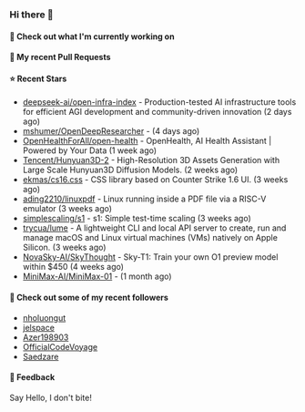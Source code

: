 ### Hi there 👋

#### 👷 Check out what I'm currently working on

#### 🔨 My recent Pull Requests


#### ⭐ Recent Stars

- [deepseek-ai/open-infra-index](https://github.com/deepseek-ai/open-infra-index) - Production-tested AI infrastructure tools for efficient AGI development and community-driven innovation (2 days ago)
- [mshumer/OpenDeepResearcher](https://github.com/mshumer/OpenDeepResearcher) -  (4 days ago)
- [OpenHealthForAll/open-health](https://github.com/OpenHealthForAll/open-health) - OpenHealth, AI Health Assistant | Powered by Your Data (1 week ago)
- [Tencent/Hunyuan3D-2](https://github.com/Tencent/Hunyuan3D-2) - High-Resolution 3D Assets Generation with Large Scale Hunyuan3D Diffusion Models. (2 weeks ago)
- [ekmas/cs16.css](https://github.com/ekmas/cs16.css) - CSS library based on Counter Strike 1.6 UI. (3 weeks ago)
- [ading2210/linuxpdf](https://github.com/ading2210/linuxpdf) - Linux running inside a PDF file via a RISC-V emulator (3 weeks ago)
- [simplescaling/s1](https://github.com/simplescaling/s1) - s1: Simple test-time scaling (3 weeks ago)
- [trycua/lume](https://github.com/trycua/lume) - A lightweight CLI and local API server to create, run and manage macOS and Linux virtual machines (VMs) natively on Apple Silicon. (3 weeks ago)
- [NovaSky-AI/SkyThought](https://github.com/NovaSky-AI/SkyThought) - Sky-T1: Train your own O1 preview model within $450 (4 weeks ago)
- [MiniMax-AI/MiniMax-01](https://github.com/MiniMax-AI/MiniMax-01) -  (1 month ago)

#### 👯 Check out some of my recent followers

- [nholuongut](https://github.com/nholuongut)
- [jelspace](https://github.com/jelspace)
- [Azer198903](https://github.com/Azer198903)
- [OfficialCodeVoyage](https://github.com/OfficialCodeVoyage)
- [Saedzare](https://github.com/Saedzare)

#### 💬 Feedback

Say Hello, I don't bite!